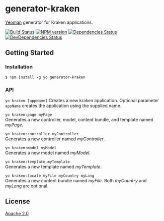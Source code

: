 # generator-kraken

[Yeoman](http://yeoman.io) generator for Kraken applications.

[![Build Status](https://travis-ci.org/paypal/generator-kraken.png)](https://travis-ci.org/paypal/generator-kraken)
[![NPM version](https://badge.fury.io/js/generator-kraken.png)](http://badge.fury.io/js/generator-kraken)
[![Dependencies Status](https://david-dm.org/paypal/generator-kraken.png)](https://david-dm.org/paypal/generator-kraken)
[![DevDependencies Status](https://david-dm.org/paypal/generator-kraken/dev-status.png)](https://david-dm.org/paypal/generator-kraken#info=devDependencies)


## Getting Started


### Installation

```shell
$ npm install -g yo generator-kraken
```


### API

`yo kraken [appName]`
Creates a new kraken application. Optional parameter `appName` creates the application using the supplied name.

`yo kraken:page myPage`  
Generates a new controller, model, content bundle, and template named *myPage*.

`yo kraken:controller myController`  
Generates a new controller named *myController*.

`yo kraken:model myModel`  
Generates a new model named *myModel*.

`yo kraken:template myTemplate`  
Generates a new template named *myTemplate*.

`yo kraken:locale myFile myCountry myLang`  
Generates a new content bundle named *myFile*. Both *myCountry* and *myLang* are optional.


## License

[Apache 2.0](http://www.apache.org/licenses/LICENSE-2.0)
